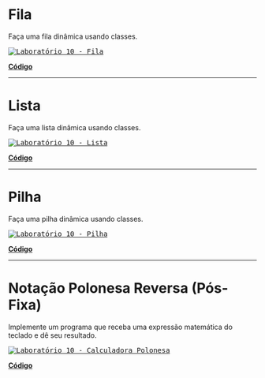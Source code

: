 # Fila

Faça uma fila dinâmica usando classes.

<kbd><a href="/codigo/Laboratório 10/Fila/Program.cs"><img src="/relatorio/img/Laboratório 10 - Fila.png" alt="Laboratório 10 - Fila"><a></kbd>

**<a href="/codigo/Laboratório 10/Fila">Código</a>**

---

# Lista

Faça uma lista dinâmica usando classes.

<kbd><a href="/codigo/Laboratório 10/Lista/Program.cs"><img src="/relatorio/img/Laboratório 10 - Lista.png" alt="Laboratório 10 - Lista"><a></kbd>

**<a href="/codigo/Laboratório 10/Lista">Código</a>**

---

# Pilha

Faça uma pilha dinâmica usando classes.

<kbd><a href="/codigo/Laboratório 10/Pilha/Program.cs"><img src="/relatorio/img/Laboratório 10 - Pilha.png" alt="Laboratório 10 - Pilha"><a></kbd>

**<a href="/codigo/Laboratório 10/Pilha">Código</a>**

---

# Notação Polonesa Reversa (Pós-Fixa)

Implemente um programa que receba uma expressão matemática do teclado e dê seu resultado.

<kbd><a href="/codigo/Laboratório 10/Calculadora Polonesa/Program.cs"><img src="/relatorio/img/Laboratório 10 - Calculadora Polonesa.png" alt="Laboratório 10 - Calculadora Polonesa"><a></kbd>

**<a href="/codigo/Laboratório 10/Calculadora Polonesa">Código</a>**